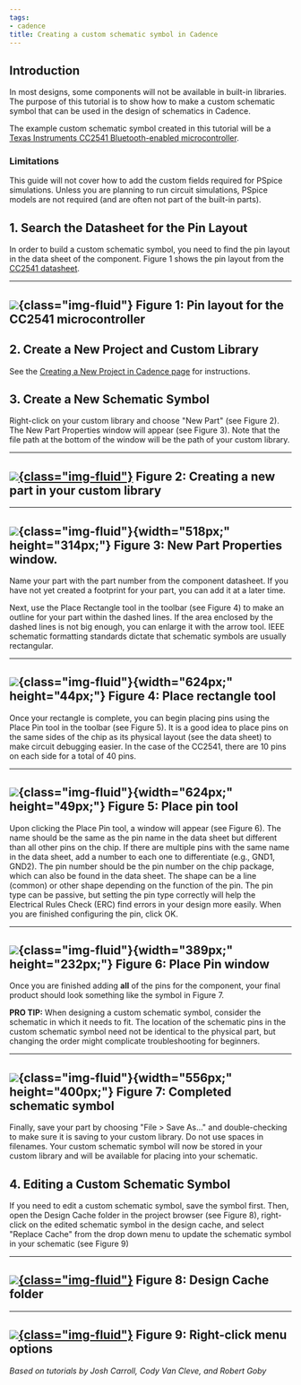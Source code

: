 ```yaml
---
tags:
- cadence
title: Creating a custom schematic symbol in Cadence
---
```


## Introduction

In most designs, some components will not be available in built-in libraries. The purpose of this tutorial is to show how to make a custom schematic symbol that can be used in the design of schematics in Cadence.

The example custom schematic symbol created in this tutorial will be a [Texas Instruments CC2541 Bluetooth-enabled microcontroller](http://www.ti.com/product/cc2541).

### Limitations

This guide will not cover how to add the custom fields required for PSpice simulations. Unless you are planning to run circuit simulations, PSpice models are not required (and are often not part of the built-in parts).

## 1. Search the Datasheet for the Pin Layout

In order to build a custom schematic symbol, you need to find the pin layout in the data sheet of the component. Figure 1 shows the pin layout from the [CC2541 datasheet](http://www.ti.com/lit/ds/symlink/cc2541.pdf).

  --------------------------------------------------------
   ![](/figures2/figure_269.jpg){class="img-fluid"}
    Figure 1: Pin layout for the CC2541 microcontroller
  --------------------------------------------------------

## 2. Create a New Project and Custom Library

See the [Creating a New Project in Cadence page](creating-a-new-project-in-cadence.html) for instructions.

## 3. Create a New Schematic Symbol

Right-click on your custom library and choose "New Part" (see Figure 2). The New Part Properties window will appear (see Figure 3). Note that the file path at the bottom of the window will be the path of your custom library.

  -------------------------------------------------------------------------------
   [![](/figures2/figure_105.png){class="img-fluid"}](/larger/image0124.png)
               Figure 2: Creating a new part in your custom library
  -------------------------------------------------------------------------------

  --------------------------------------------------------------
   ![](/figures2/figure_109.jpg){class="img-fluid"}{width="518px;" height="314px;"}
              Figure 3: New Part Properties window.
  --------------------------------------------------------------

Name your part with the part number from the component datasheet. If you have not yet created a footprint for your part, you can add it at a later time.

Next, use the Place Rectangle tool in the toolbar (see Figure 4) to make an outline for your part within the dashed lines. If the area enclosed by the dashed lines is not big enough, you can enlarge it with the arrow tool. IEEE schematic formatting standards dictate that schematic symbols are usually rectangular.

  -------------------------------------------------------------
   ![](/figures2/figure_233.jpg){class="img-fluid"}{width="624px;" height="44px;"}
                 Figure 4: Place rectangle tool
  -------------------------------------------------------------

Once your rectangle is complete, you can begin placing pins using the Place Pin tool in the toolbar (see Figure 5). It is a good idea to place pins on the same sides of the chip as its physical layout (see the data sheet) to make circuit debugging easier. In the case of the CC2541, there are 10 pins on each side for a total of 40 pins.

  -------------------------------------------------------------
   ![](/figures2/figure_128.jpg){class="img-fluid"}{width="624px;" height="49px;"}
                    Figure 5: Place pin tool
  -------------------------------------------------------------

Upon clicking the Place Pin tool, a window will appear (see Figure 6). The name should be the same as the pin name in the data sheet but different than all other pins on the chip. If there are multiple pins with the same name in the data sheet, add a number to each one to differentiate (e.g., GND1, GND2). The pin number should be the pin number on the chip package, which can also be found in the data sheet. The shape can be a line (common) or other shape depending on the function of the pin. The pin type can be passive, but setting the pin type correctly will help the Electrical Rules Check (ERC) find errors in your design more easily. When you are finished configuring the pin, click OK.

  --------------------------------------------------------------
   ![](/figures2/figure_202.jpg){class="img-fluid"}{width="389px;" height="232px;"}
                    Figure 6: Place Pin window
  --------------------------------------------------------------

Once you are finished adding **all** of the pins for the component, your final product should look something like the symbol in Figure 7.

**PRO TIP:** When designing a custom schematic symbol, consider the schematic in which it needs to fit. The location of the schematic pins in the custom schematic symbol need not be identical to the physical part, but changing the order might complicate troubleshooting for beginners.

  --------------------------------------------------------------
   ![](/figures2/figure_083.jpg){class="img-fluid"}{width="556px;" height="400px;"}
               Figure 7: Completed schematic symbol
  --------------------------------------------------------------

Finally, save your part by choosing "File > Save As..." and double-checking to make sure it is saving to your custom library. Do not use spaces in filenames. Your custom schematic symbol will now be stored in your custom library and will be available for placing into your schematic.

## 4. Editing a Custom Schematic Symbol

If you need to edit a custom schematic symbol, save the symbol first. Then, open the Design Cache folder in the project browser (see Figure 8), right-click on the edited schematic symbol in the design cache, and select "Replace Cache" from the drop down menu to update the schematic symbol in your schematic (see Figure 9)

  -------------------------------------------------------------------------------
   [![](/figures2/figure_258.png){class="img-fluid"}](/larger/image0125.png)
                           Figure 8: Design Cache folder
  -------------------------------------------------------------------------------

  -------------------------------------------------------------------------------
   [![](/figures2/figure_155.png){class="img-fluid"}](/larger/image0126.png)
                        Figure 9: Right-click menu options
  -------------------------------------------------------------------------------

*Based on tutorials by Josh Carroll, Cody Van Cleve, and Robert Goby*
